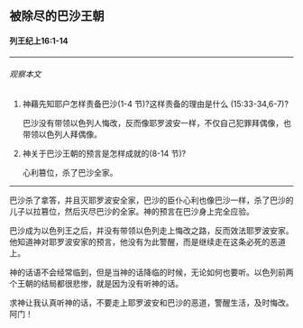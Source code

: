 ## 被除尽的巴沙王朝

#### 列王纪上16:1-14

------

###### 观察本文
1. 神藉先知耶户怎样责备巴沙(1-4 节)?这样责备的理由是什么(15:33-34,6-7)?
    巴沙没有带领以色列人悔改，反而像耶罗波安一样，不仅自己犯罪拜偶像，也带领以色列人拜偶像。2. 神关于巴沙王朝的预言是怎样成就的(8-14 节)?
    心利篡位，杀了巴沙全家。
------
巴沙杀了拿答，并且灭耶罗波安全家，巴沙的臣仆心利也像巴沙一样，杀了巴沙的儿子以拉篡位，然后灭尽巴沙的全家。神的预言在巴沙身上完全应验。
巴沙成为以色列王之后，并没有带领以色列走上悔改之路，反而效法耶罗波安家。他知道神对耶罗波安家的预言，他没有为此警醒，而是继续走在这条必死的恶道上。
神的话语不会经常临到，但是当神的话降临的时候，无论如何也要听。以色列前两个王朝的结局都很悲惨，就是因为没有听神的话。
求神让我认真听神的话，不要走上耶罗波安和巴沙的恶道，警醒生活，及时悔改。阿门！
